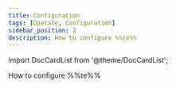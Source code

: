 ```yaml
---
title: Configuration
tags: [Operate, Configuration]
sidebar_position: 2
description: How to configure %%te%%
---
```


import DocCardList from '@theme/DocCardList';

How to configure %%te%%

<DocCardList />
